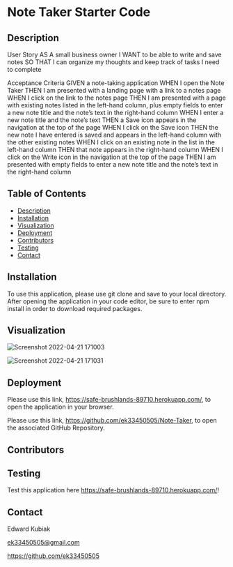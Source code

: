 # Note Taker Starter Code

## Description

User Story
AS A small business owner
I WANT to be able to write and save notes
SO THAT I can organize my thoughts and keep track of tasks I need to complete

Acceptance Criteria
GIVEN a note-taking application
WHEN I open the Note Taker
THEN I am presented with a landing page with a link to a notes page
WHEN I click on the link to the notes page
THEN I am presented with a page with existing notes listed in the left-hand column, plus empty fields to enter a new note title and the note’s text in the right-hand column
WHEN I enter a new note title and the note’s text
THEN a Save icon appears in the navigation at the top of the page
WHEN I click on the Save icon
THEN the new note I have entered is saved and appears in the left-hand column with the other existing notes
WHEN I click on an existing note in the list in the left-hand column
THEN that note appears in the right-hand column
WHEN I click on the Write icon in the navigation at the top of the page
THEN I am presented with empty fields to enter a new note title and the note’s text in the right-hand column

 ## Table of Contents
  - [Description](#description)
  - [Installation](#installation)
  - [Visualization](#visualization)
  - [Deployment](#deployment)
  - [Contributors](#contributors)
  - [Testing](#testing)
  - [Contact](#contact)

## Installation

To use this application, please use git clone and save to your local directory. After opening the application in your code editor, be sure to enter npm install in order to download required packages.

## Visualization

![Screenshot 2022-04-21 171003](https://user-images.githubusercontent.com/97137083/164552960-5c8e3ed7-7d9e-44ea-89d0-3545bc9ee2fb.png)

![Screenshot 2022-04-21 171031](https://user-images.githubusercontent.com/97137083/164552998-60e2fabd-d011-4000-869f-96dec5834ad0.png)

## Deployment

Please use this link, https://safe-brushlands-89710.herokuapp.com/, to open the application in your browser.

Please use this link, https://github.com/ek33450505/Note-Taker, to open the associated GitHub Repository.

## Contributors

## Testing

Test this application here https://safe-brushlands-89710.herokuapp.com/! 

## Contact

Edward Kubiak

ek33450505@gmail.com

https://github.com/ek33450505
